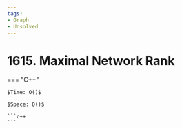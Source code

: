```yaml
---
tags:
- Graph
- Unsolved
---
```



# 1615. Maximal Network Rank

=== "C++"

    $Time: O()$

    $Space: O()$

    ```c++
    ```